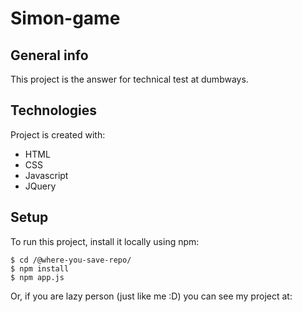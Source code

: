# Simon-game
## General info
This project is the answer for technical test at dumbways.
	
## Technologies
Project is created with:
* HTML
* CSS
* Javascript
* JQuery
	
## Setup
To run this project, install it locally using npm:
```
$ cd /@where-you-save-repo/
$ npm install
$ npm app.js
```

Or, if you are lazy person (just like me :D) you can see my project at: 
